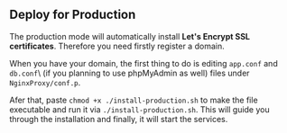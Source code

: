 Deploy for Production
---------------------

The production mode will automatically install **Let's Encrypt SSL
certificates**. Therefore you need firstly register a domain.

When you have your domain, the first thing to do is editing ``app.conf``
and ``db.conf``\ (if you planning to use phpMyAdmin as well) files under
``NginxProxy/conf.p``.

Afer that, paste ``chmod +x ./install-production.sh`` to make the file
executable and run it via ``./install-production.sh``. This will guide
you through the installation and finally, it will start the services.